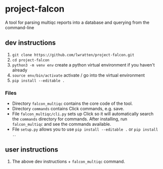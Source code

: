 # project-falcon
A tool for parsing multiqc reports into a database and querying from the command-line


## dev instructions
1. `git clone https://github.com/lwratten/project-falcon.git`
2. `cd project-falcon`
3. `python3 -m venv env` create a python virtual environment if you haven't already
4. `source env/bin/activate`  activate / go into the virtual environment
5. `pip install --editable .` 


### Files
* Directory `falcon_multiqc` contains the core code of the tool.
* Directory `commands` contains Click commands, e.g. save. 
* File `falcon_multiqc/cli.py` sets up Click so it will automatically search the `commands` directory for commands. After installing, run `falcon_multiqc` and see the commands available.
* File `setup.py` allows you to use `pip install --editable .` or `pip install .`.


## user instructions
1. The above dev instructions + `falcon_multiqc` command.